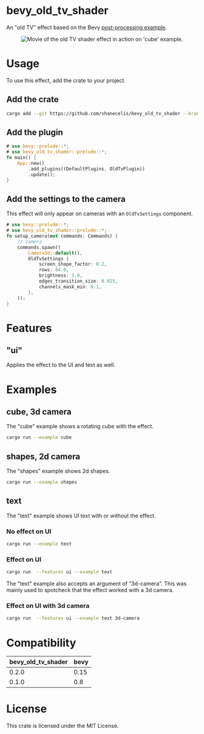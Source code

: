 # bevy_old_tv_shader

An "old TV" effect based on the Bevy [post-processing example](https://github.com/bevyengine/bevy/blob/main/examples/shader/post_processing.rs). 
<p align="center">
  <img src="https://github.com/user-attachments/assets/0718c9f0-177d-473b-bfe8-13c9482bc197" alt="Movie of the old TV shader effect in action on 'cube' example."/>
</p>

# Usage
To use this effect, add the crate to your project.

## Add the crate

``` sh
cargo add --git https://github.com/shanecelis/bevy_old_tv_shader --branch bevy-0.15
```

## Add the plugin

```rust no_run
# use bevy::prelude::*;
# use bevy_old_tv_shader::prelude::*;
fn main() {
    App::new()
        .add_plugins((DefaultPlugins, OldTvPlugin))
        .update();
}
```

## Add the settings to the camera

This effect will only appear on cameras with an `OldTvSettings` component.

```rust no_run
# use bevy::prelude::*;
# use bevy_old_tv_shader::prelude::*;
fn setup_camera(mut commands: Commands) {
    // camera
    commands.spawn((
        Camera3d::default(),
        OldTvSettings {
            screen_shape_factor: 0.2,
            rows: 64.0,
            brightness: 3.0,
            edges_transition_size: 0.025,
            channels_mask_min: 0.1,
        },
    ));
}
```

# Features

## "ui"
Applies the effect to the UI and text as well.

# Examples

## cube, 3d camera

The "cube" example shows a rotating cube with the effect.

``` sh
cargo run --example cube
```

## shapes, 2d camera

The "shapes" example shows 2d shapes.

``` sh
cargo run --example shapes
```

## text

The "text" example shows UI text with or without the effect.

### No effect on UI
``` sh
cargo run --example text
```

### Effect on UI
``` sh
cargo run  --features ui --example text
```

The "text" example also accepts an argument of "3d-camera". This was mainly used
to spotcheck that the effect worked with a 3d camera.

### Effect on UI with 3d camera
``` sh
cargo run  --features ui --example text 3d-camera
```
# Compatibility

| bevy_old_tv_shader | bevy |
|--------------------|------|
| 0.2.0              | 0.15 |
| 0.1.0              | 0.8  |

# License

This crate is licensed under the MIT License.
